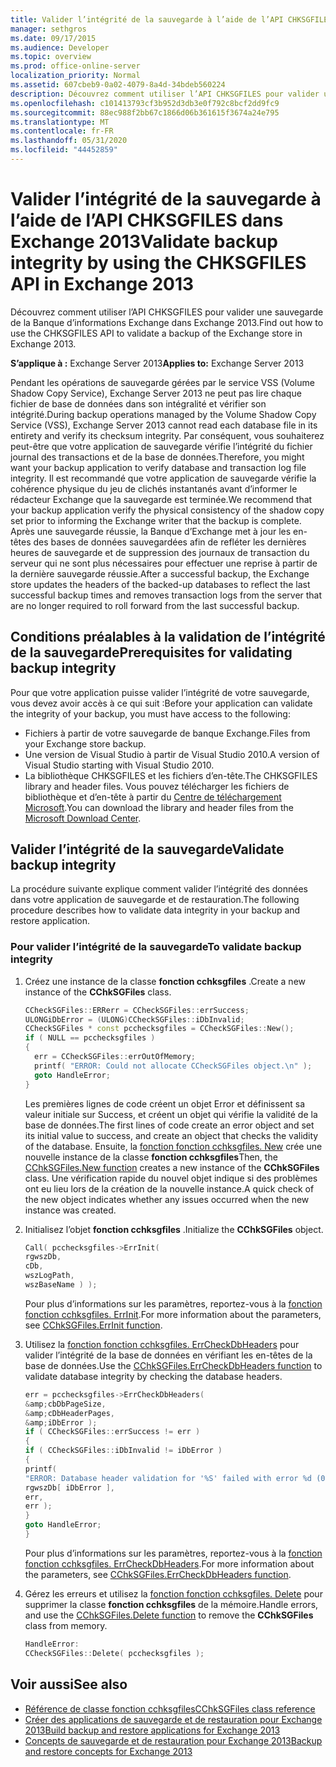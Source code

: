 ```yaml
---
title: Valider l’intégrité de la sauvegarde à l’aide de l’API CHKSGFILES dans Exchange 2013
manager: sethgros
ms.date: 09/17/2015
ms.audience: Developer
ms.topic: overview
ms.prod: office-online-server
localization_priority: Normal
ms.assetid: 607cbeb9-0a02-4079-8a4d-34bdeb560224
description: Découvrez comment utiliser l’API CHKSGFILES pour valider une sauvegarde de la Banque d’informations Exchange dans Exchange 2013.
ms.openlocfilehash: c101413793cf3b952d3db3e0f792c8bcf2dd9fc9
ms.sourcegitcommit: 88ec988f2bb67c1866d06b361615f3674a24e795
ms.translationtype: MT
ms.contentlocale: fr-FR
ms.lasthandoff: 05/31/2020
ms.locfileid: "44452859"
---
```

# <a name="validate-backup-integrity-by-using-the-chksgfiles-api-in-exchange-2013"></a><span data-ttu-id="a07d8-103">Valider l’intégrité de la sauvegarde à l’aide de l’API CHKSGFILES dans Exchange 2013</span><span class="sxs-lookup"><span data-stu-id="a07d8-103">Validate backup integrity by using the CHKSGFILES API in Exchange 2013</span></span>

<span data-ttu-id="a07d8-104">Découvrez comment utiliser l’API CHKSGFILES pour valider une sauvegarde de la Banque d’informations Exchange dans Exchange 2013.</span><span class="sxs-lookup"><span data-stu-id="a07d8-104">Find out how to use the CHKSGFILES API to validate a backup of the Exchange store in Exchange 2013.</span></span>
  
<span data-ttu-id="a07d8-105">**S’applique à :** Exchange Server 2013</span><span class="sxs-lookup"><span data-stu-id="a07d8-105">**Applies to:** Exchange Server 2013</span></span> 
  
<span data-ttu-id="a07d8-106">Pendant les opérations de sauvegarde gérées par le service VSS (Volume Shadow Copy Service), Exchange Server 2013 ne peut pas lire chaque fichier de base de données dans son intégralité et vérifier son intégrité.</span><span class="sxs-lookup"><span data-stu-id="a07d8-106">During backup operations managed by the Volume Shadow Copy Service (VSS), Exchange Server 2013 cannot read each database file in its entirety and verify its checksum integrity.</span></span> <span data-ttu-id="a07d8-107">Par conséquent, vous souhaiterez peut-être que votre application de sauvegarde vérifie l’intégrité du fichier journal des transactions et de la base de données.</span><span class="sxs-lookup"><span data-stu-id="a07d8-107">Therefore, you might want your backup application to verify database and transaction log file integrity.</span></span> <span data-ttu-id="a07d8-108">Il est recommandé que votre application de sauvegarde vérifie la cohérence physique du jeu de clichés instantanés avant d’informer le rédacteur Exchange que la sauvegarde est terminée.</span><span class="sxs-lookup"><span data-stu-id="a07d8-108">We recommend that your backup application verify the physical consistency of the shadow copy set prior to informing the Exchange writer that the backup is complete.</span></span> <span data-ttu-id="a07d8-109">Après une sauvegarde réussie, la Banque d’Exchange met à jour les en-têtes des bases de données sauvegardées afin de refléter les dernières heures de sauvegarde et de suppression des journaux de transaction du serveur qui ne sont plus nécessaires pour effectuer une reprise à partir de la dernière sauvegarde réussie.</span><span class="sxs-lookup"><span data-stu-id="a07d8-109">After a successful backup, the Exchange store updates the headers of the backed-up databases to reflect the last successful backup times and removes transaction logs from the server that are no longer required to roll forward from the last successful backup.</span></span>
  
## <a name="prerequisites-for-validating-backup-integrity"></a><span data-ttu-id="a07d8-110">Conditions préalables à la validation de l’intégrité de la sauvegarde</span><span class="sxs-lookup"><span data-stu-id="a07d8-110">Prerequisites for validating backup integrity</span></span>

<span data-ttu-id="a07d8-111">Pour que votre application puisse valider l’intégrité de votre sauvegarde, vous devez avoir accès à ce qui suit :</span><span class="sxs-lookup"><span data-stu-id="a07d8-111">Before your application can validate the integrity of your backup, you must have access to the following:</span></span>
  
- <span data-ttu-id="a07d8-112">Fichiers à partir de votre sauvegarde de banque Exchange.</span><span class="sxs-lookup"><span data-stu-id="a07d8-112">Files from your Exchange store backup.</span></span>
- <span data-ttu-id="a07d8-113">Une version de Visual Studio à partir de Visual Studio 2010.</span><span class="sxs-lookup"><span data-stu-id="a07d8-113">A version of Visual Studio starting with Visual Studio 2010.</span></span>
- <span data-ttu-id="a07d8-114">La bibliothèque CHKSGFILES et les fichiers d’en-tête.</span><span class="sxs-lookup"><span data-stu-id="a07d8-114">The CHKSGFILES library and header files.</span></span> <span data-ttu-id="a07d8-115">Vous pouvez télécharger les fichiers de bibliothèque et d’en-tête à partir du [Centre de téléchargement Microsoft](https://www.microsoft.com/download/details.aspx?id=36802).</span><span class="sxs-lookup"><span data-stu-id="a07d8-115">You can download the library and header files from the [Microsoft Download Center](https://www.microsoft.com/download/details.aspx?id=36802).</span></span>
    
## <a name="validate-backup-integrity"></a><span data-ttu-id="a07d8-116">Valider l’intégrité de la sauvegarde</span><span class="sxs-lookup"><span data-stu-id="a07d8-116">Validate backup integrity</span></span>

<span data-ttu-id="a07d8-117">La procédure suivante explique comment valider l’intégrité des données dans votre application de sauvegarde et de restauration.</span><span class="sxs-lookup"><span data-stu-id="a07d8-117">The following procedure describes how to validate data integrity in your backup and restore application.</span></span>
  
### <a name="to-validate-backup-integrity"></a><span data-ttu-id="a07d8-118">Pour valider l’intégrité de la sauvegarde</span><span class="sxs-lookup"><span data-stu-id="a07d8-118">To validate backup integrity</span></span>

1. <span data-ttu-id="a07d8-119">Créez une instance de la classe **fonction cchksgfiles** .</span><span class="sxs-lookup"><span data-stu-id="a07d8-119">Create a new instance of the **CChkSGFiles** class.</span></span> 
   
   ```cpp
   CCheckSGFiles::ERRerr = CCheckSGFiles::errSuccess;
   ULONGiDbError = (ULONG)CCheckSGFiles::iDbInvalid;
   CCheckSGFiles * const pcchecksgfiles = CCheckSGFiles::New();
   if ( NULL == pcchecksgfiles )
   {
     err = CCheckSGFiles::errOutOfMemory;
     printf( "ERROR: Could not allocate CCheckSGFiles object.\n" );
     goto HandleError;
   }
   ```

   <span data-ttu-id="a07d8-120">Les premières lignes de code créent un objet Error et définissent sa valeur initiale sur Success, et créent un objet qui vérifie la validité de la base de données.</span><span class="sxs-lookup"><span data-stu-id="a07d8-120">The first lines of code create an error object and set its initial value to success, and create an object that checks the validity of the database.</span></span> <span data-ttu-id="a07d8-121">Ensuite, la [fonction fonction cchksgfiles. New](cchksgfiles-new-function.md) crée une nouvelle instance de la classe **fonction cchksgfiles**</span><span class="sxs-lookup"><span data-stu-id="a07d8-121">Then, the [CChkSGFiles.New function](cchksgfiles-new-function.md) creates a new instance of the **CChkSGFiles** class.</span></span> <span data-ttu-id="a07d8-122">Une vérification rapide du nouvel objet indique si des problèmes ont eu lieu lors de la création de la nouvelle instance.</span><span class="sxs-lookup"><span data-stu-id="a07d8-122">A quick check of the new object indicates whether any issues occurred when the new instance was created.</span></span> 
    
2. <span data-ttu-id="a07d8-123">Initialisez l’objet **fonction cchksgfiles** .</span><span class="sxs-lookup"><span data-stu-id="a07d8-123">Initialize the **CChkSGFiles** object.</span></span> 
   
   ```cpp
   Call( pcchecksgfiles->ErrInit(
   rgwszDb,
   cDb,
   wszLogPath,
   wszBaseName ) );
   ```
   
   <span data-ttu-id="a07d8-124">Pour plus d’informations sur les paramètres, reportez-vous à la [fonction fonction cchksgfiles. ErrInit](cchksgfiles-errinit-function.md).</span><span class="sxs-lookup"><span data-stu-id="a07d8-124">For more information about the parameters, see [CChkSGFiles.ErrInit function](cchksgfiles-errinit-function.md).</span></span>
   
3. <span data-ttu-id="a07d8-125">Utilisez la [fonction fonction cchksgfiles. ErrCheckDbHeaders](cchksgfiles-errcheckdbheaders-function.md) pour valider l’intégrité de la base de données en vérifiant les en-têtes de la base de données.</span><span class="sxs-lookup"><span data-stu-id="a07d8-125">Use the [CChkSGFiles.ErrCheckDbHeaders function](cchksgfiles-errcheckdbheaders-function.md) to validate database integrity by checking the database headers.</span></span>
   
   ```cpp
   err = pcchecksgfiles->ErrCheckDbHeaders(
   &amp;cbDbPageSize,
   &amp;cDbHeaderPages,
   &amp;iDbError );
   if ( CCheckSGFiles::errSuccess != err )
   {
   if ( CCheckSGFiles::iDbInvalid != iDbError )
   {
   printf(
   "ERROR: Database header validation for '%S' failed with error %d (0x%x)\n",
   rgwszDb[ iDbError ],
   err,
   err );
   }
   goto HandleError;
   }
   ```
   
   <span data-ttu-id="a07d8-126">Pour plus d’informations sur les paramètres, reportez-vous à la [fonction fonction cchksgfiles. ErrCheckDbHeaders](cchksgfiles-errcheckdbheaders-function.md).</span><span class="sxs-lookup"><span data-stu-id="a07d8-126">For more information about the parameters, see [CChkSGFiles.ErrCheckDbHeaders function](cchksgfiles-errcheckdbheaders-function.md).</span></span>
   
4. <span data-ttu-id="a07d8-127">Gérez les erreurs et utilisez la [fonction fonction cchksgfiles. Delete](cchksgfiles-delete-function.md) pour supprimer la classe **fonction cchksgfiles** de la mémoire.</span><span class="sxs-lookup"><span data-stu-id="a07d8-127">Handle errors, and use the [CChkSGFiles.Delete function](cchksgfiles-delete-function.md) to remove the **CChkSGFiles** class from memory.</span></span> 
   
   ```cpp
   HandleError:
   CCheckSGFiles::Delete( pcchecksgfiles );  
   ```

## <a name="see-also"></a><span data-ttu-id="a07d8-128">Voir aussi</span><span class="sxs-lookup"><span data-stu-id="a07d8-128">See also</span></span>

- [<span data-ttu-id="a07d8-129">Référence de classe fonction cchksgfiles</span><span class="sxs-lookup"><span data-stu-id="a07d8-129">CChkSGFiles class reference</span></span>](cchksgfiles-class-reference.md)
- [<span data-ttu-id="a07d8-130">Créer des applications de sauvegarde et de restauration pour Exchange 2013</span><span class="sxs-lookup"><span data-stu-id="a07d8-130">Build backup and restore applications for Exchange 2013</span></span>](build-backup-and-restore-applications-for-exchange-2013.md)
- [<span data-ttu-id="a07d8-131">Concepts de sauvegarde et de restauration pour Exchange 2013</span><span class="sxs-lookup"><span data-stu-id="a07d8-131">Backup and restore concepts for Exchange 2013</span></span>](backup-and-restore-concepts-for-exchange-2013.md)
    

